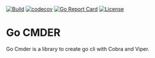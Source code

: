 [![Build](https://github.com/ergagnon/gocmder/actions/workflows/gocmder.yml/badge.svg)](https://github.com/ergagnon/gocmder/actions/workflows/gocmder.yml) [![codecov](https://codecov.io/github/ergagnon/gocmder/branch/main/graph/badge.svg?token=R9SPKS0Y7B)](https://codecov.io/github/ergagnon/gocmder) [![Go Report Card](https://goreportcard.com/badge/github.com/ergagnon/gocmder)](https://goreportcard.com/report/github.com/ergagnon/gocmder) [![License](https://img.shields.io/badge/License-Apache_2.0-blue.svg)](https://github.com/ergagnon/gocmder/blob/main/LICENCE)

# Go CMDER
Go Cmder is a library to create go cli with Cobra and Viper.

